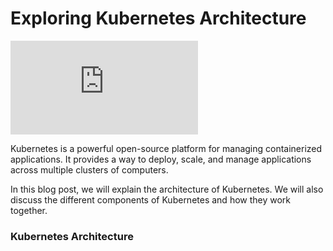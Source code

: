 # Exploring Kubernetes Architecture

![image](https://github.com/mianhamza28/Kubernetes/blob/95eecc7d405848e2ca5cfa14bb29602f4409bb2b/README.md)

Kubernetes is a powerful open-source platform for managing containerized applications. It provides a way to deploy, scale, and manage applications across multiple clusters of computers.

In this blog post, we will explain the architecture of Kubernetes. We will also discuss the different components of Kubernetes and how they work together.

### Kubernetes Architecture
